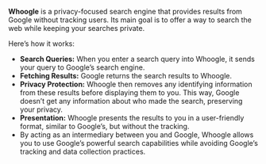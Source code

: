 **Whoogle** is a privacy-focused search engine that provides results from Google without tracking users. Its main goal is to offer a way to search the web while keeping your searches private.

Here’s how it works:

- **Search Queries:** When you enter a search query into Whoogle, it sends your query to Google’s search engine.
- **Fetching Results:** Google returns the search results to Whoogle.
- **Privacy Protection:** Whoogle then removes any identifying information from these results before displaying them to you. This way, Google doesn’t get any information about who made the search, preserving your privacy.
- **Presentation:** Whoogle presents the results to you in a user-friendly format, similar to Google’s, but without the tracking.
- By acting as an intermediary between you and Google, Whoogle allows you to use Google’s powerful search capabilities while avoiding Google’s tracking and data collection practices.
